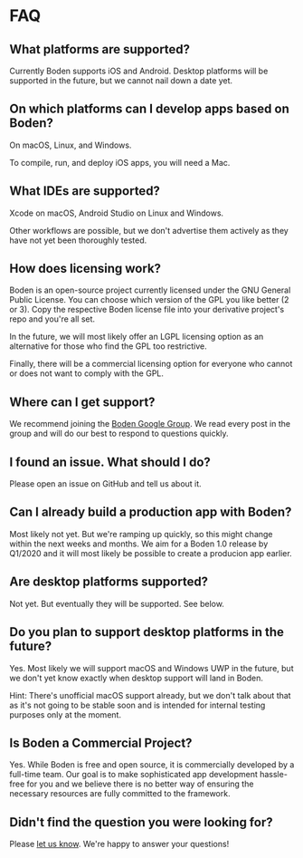 # FAQ

## What platforms are supported?

Currently Boden supports iOS and Android. Desktop platforms will be supported in the future, but we cannot nail down a date yet.

## On which platforms can I develop apps based on Boden?

On macOS, Linux, and Windows.

To compile, run, and deploy iOS apps, you will need a Mac.

## What IDEs are supported?

Xcode on macOS, Android Studio on Linux and Windows.

Other workflows are possible, but we don't advertise them actively as they have not yet been thoroughly tested.

## How does licensing work?

Boden is an open-source project currently licensed under the GNU General Public License. You can choose which version of the GPL you like better (2 or 3). Copy the respective Boden license file into your derivative project's repo and you're all set.

In the future, we will most likely offer an LGPL licensing option as an alternative for those who find the GPL too restrictive.

Finally, there will be a commercial licensing option for everyone who cannot or does not want to comply with the GPL.

## Where can I get support?

We recommend joining the [Boden Google Group](https://groups.google.com/forum/#!forum/boden-cross-platform-framework). We read every post in the group and will do our best to respond to questions quickly.

## I found an issue. What should I do?

Please open an issue on GitHub and tell us about it.

## Can I already build a production app with Boden?

Most likely not yet. But we're ramping up quickly, so this might change within the next weeks and months. We aim for a Boden 1.0 release by Q1/2020 and it will most likely be possible to create a producion app earlier.

## Are desktop platforms supported?

Not yet. But eventually they will be supported. See below.

## Do you plan to support desktop platforms in the future?

Yes. Most likely we will support macOS and Windows UWP in the future, but we don't yet know exactly when desktop support will land in Boden.

Hint: There's unofficial macOS support already, but we don't talk about that as it's not going to be stable soon and is intended for internal testing purposes only at the moment.

## Is Boden a Commercial Project?

Yes. While Boden is free and open source, it is commercially developed by a full-time team. Our goal is to make sophisticated app development hassle-free for you and we believe there is no better way of ensuring the necessary resources are fully committed to the framework.

## Didn't find the question you were looking for?

Please [let us know](../../../feedback). We're happy to answer your questions!

